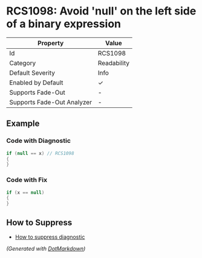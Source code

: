 # RCS1098: Avoid 'null' on the left side of a binary expression

| Property                    | Value       |
| --------------------------- | ----------- |
| Id                          | RCS1098     |
| Category                    | Readability |
| Default Severity            | Info        |
| Enabled by Default          | &#x2713;    |
| Supports Fade\-Out          | \-          |
| Supports Fade\-Out Analyzer | \-          |

## Example

### Code with Diagnostic

```csharp
if (null == x) // RCS1098
{
}
```

### Code with Fix

```csharp
if (x == null)
{
}
```

## How to Suppress

* [How to suppress diagnostic](../HowToConfigureAnalyzers#how-to-suppress-a-diagnostic.md)

*\(Generated with [DotMarkdown](http://github.com/JosefPihrt/DotMarkdown)\)*